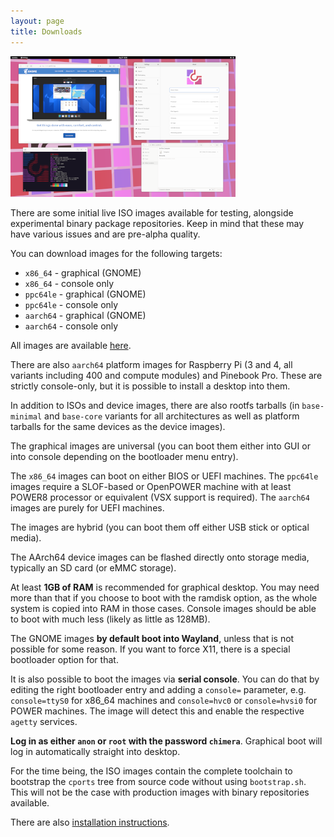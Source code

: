 ```yaml
---
layout: page
title: Downloads
---
```


[![Desktop screenshot thumbnail](/assets/thumb.png)](/assets/screenshot.png)

There are some initial live ISO images available for testing, alongside
experimental binary package repositories. Keep in mind that these
may have various issues and are pre-alpha quality.

You can download images for the following targets:

* `x86_64` - graphical (GNOME)
* `x86_64` - console only
* `ppc64le` - graphical (GNOME)
* `ppc64le` - console only
* `aarch64` - graphical (GNOME)
* `aarch64` - console only

All images are available [here](https://repo.chimera-linux.org/live).

There are also `aarch64` platform images for Raspberry Pi (3 and 4, all
variants including 400 and compute modules) and Pinebook Pro. These are
strictly console-only, but it is possible to install a desktop into them.

In addition to ISOs and device images, there are also rootfs tarballs
(in `base-minimal` and `base-core` variants for all architectures as
well as platform tarballs for the same devices as the device images).

The graphical images are universal (you can boot them either into GUI
or into console depending on the bootloader menu entry).

The `x86_64` images can boot on either BIOS or UEFI machines. The `ppc64le`
images require a SLOF-based or OpenPOWER machine with at least POWER8
processor or equivalent (VSX support is required). The `aarch64` images
are purely for UEFI machines.

The images are hybrid (you can boot them off either USB stick or optical
media).

The AArch64 device images can be flashed directly onto storage media,
typically an SD card (or eMMC storage).

At least **1GB of RAM** is recommended for graphical desktop. You may need
more than that if you choose to boot with the ramdisk option, as the whole
system is copied into RAM in those cases. Console images should be able to
boot with much less (likely as little as 128MB).

The GNOME images **by default boot into Wayland**, unless that is not
possible for some reason. If you want to force X11, there is a special
bootloader option for that.

It is also possible to boot the images via **serial console**. You can do
that by editing the right bootloader entry and adding a `console=` parameter,
e.g. `console=ttyS0` for x86_64 machines and `console=hvc0` or `console=hvsi0`
for POWER machines. The image will detect this and enable the respective
`agetty` services.

**Log in as either `anon` or `root` with the password `chimera`**. Graphical
boot will log in automatically straight into desktop.

For the time being, the ISO images contain the complete toolchain to bootstrap
the `cports` tree from source code without using `bootstrap.sh`. This will not
be the case with production images with binary repositories available.

There are also [installation instructions](/docs/installation).
